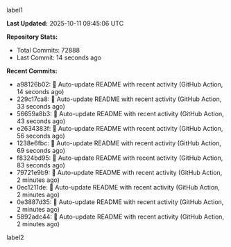 
label1 
<!-- ACTIVITY_START -->
**Last Updated:** 2025-10-11 09:45:06 UTC

**Repository Stats:**
- Total Commits: 72888
- Last Commit: 14 seconds ago

**Recent Commits:**
- a98126b02: 🤖 Auto-update README with recent activity (GitHub Action, 14 seconds ago)
- 229c17ca8: 🤖 Auto-update README with recent activity (GitHub Action, 33 seconds ago)
- 56659a8b3: 🤖 Auto-update README with recent activity (GitHub Action, 43 seconds ago)
- e2634383f: 🤖 Auto-update README with recent activity (GitHub Action, 56 seconds ago)
- 1238e6fbc: 🤖 Auto-update README with recent activity (GitHub Action, 69 seconds ago)
- f8324bd95: 🤖 Auto-update README with recent activity (GitHub Action, 83 seconds ago)
- 79721e9b9: 🤖 Auto-update README with recent activity (GitHub Action, 2 minutes ago)
- 0ec1211de: 🤖 Auto-update README with recent activity (GitHub Action, 2 minutes ago)
- 0e3887d35: 🤖 Auto-update README with recent activity (GitHub Action, 2 minutes ago)
- 5892adc44: 🤖 Auto-update README with recent activity (GitHub Action, 2 minutes ago)
<!-- ACTIVITY_END -->

label2

